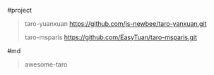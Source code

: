 #project

> taro-yuanxuan	<https://github.com/js-newbee/taro-yanxuan.git>
>
> taro-msparis	<https://github.com/EasyTuan/taro-msparis.git>



#md

> awesome-taro

